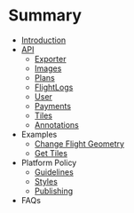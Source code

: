 # Summary

* [Introduction](README.md)
* [API](api-overview.md)
   * [Exporter](exporter.md)
   * [Images](images.md)
   * [Plans](plans.md)
   * [FlightLogs](flightlogs.md)
   * [User](user.md)
   * [Payments](payments.md)
   * [Tiles](tiles.md)
   * [Annotations](annotations.md)
* Examples
   * [Change Flight Geometry](change_flight_geometry.md)
   * [Get Tiles](get_tiles.md)
* Platform Policy
   * [Guidelines](guidelines.md)
   * [Styles](styles.md)
   * [Publishing](publishing.md)
* FAQs

